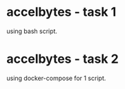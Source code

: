 # accelbytes - task 1 
using bash script.

# accelbytes - task 2 
using docker-compose for 1 script.
